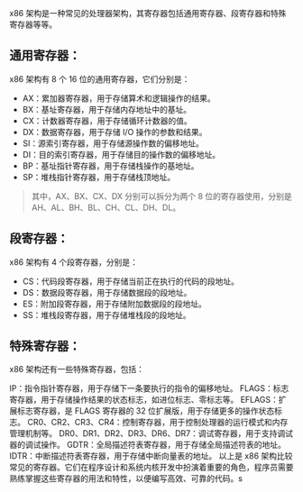 x86 架构是一种常见的处理器架构，其寄存器包括通用寄存器、段寄存器和特殊寄存器等等。

## 通用寄存器：
x86 架构有 8 个 16 位的通用寄存器，它们分别是：

* AX：累加器寄存器，用于存储算术和逻辑操作的结果。
* BX：基址寄存器，用于存储内存地址中的基址。
* CX：计数器寄存器，用于存储循环计数器的值。
* DX：数据寄存器，用于存储 I/O 操作的参数和结果。
* SI：源索引寄存器，用于存储源操作数的偏移地址。
* DI：目的索引寄存器，用于存储目的操作数的偏移地址。
* BP：基址指针寄存器，用于存储栈操作的基地址。
* SP：堆栈指针寄存器，用于存储栈顶地址。
 > 其中，AX、BX、CX、DX 分别可以拆分为两个 8 位的寄存器使用，分别是 AH、AL、BH、BL、CH、CL、DH、DL。

## 段寄存器：
x86 架构有 4 个段寄存器，分别是：

* CS：代码段寄存器，用于存储当前正在执行的代码的段地址。
* DS：数据段寄存器，用于存储数据段的段地址。
* ES：附加段寄存器，用于存储附加数据段的段地址。
* SS：堆栈段寄存器，用于存储堆栈段的段地址。
## 特殊寄存器：
x86 架构还有一些特殊寄存器，包括：

IP：指令指针寄存器，用于存储下一条要执行的指令的偏移地址。
FLAGS：标志寄存器，用于存储操作结果的状态标志，如进位标志、零标志等。
EFLAGS：扩展标志寄存器，是 FLAGS 寄存器的 32 位扩展版，用于存储更多的操作状态标志。
CR0、CR2、CR3、CR4：控制寄存器，用于控制处理器的运行模式和内存管理机制等。
DR0、DR1、DR2、DR3、DR6、DR7：调试寄存器，用于支持调试器的调试操作。
GDTR：全局描述符表寄存器，用于存储全局描述符表的地址。
IDTR：中断描述符表寄存器，用于存储中断向量表的地址。
以上是 x86 架构比较常见的寄存器。它们在程序设计和系统内核开发中扮演着重要的角色，程序员需要熟练掌握这些寄存器的用法和特性，以便编写高效、可靠的代码。s